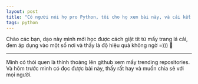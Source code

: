 ```yaml
---
layout: post
title: "Có người nói họ pro Python, tôi cho họ xem bài này, và cái kết 😱"
tags: python
---
```


Chào các bạn, dạo này mình mới học được cách giật tít từ mấy trang lá cải, đem áp dụng vào một số nơi và thấy là độ hiệu quả không ngờ =))) 🤣

---
Mình có thói quen là thỉnh thoảng lên github xem mấy trending repositories. Và hôm trước mình có đọc được bài này, thấy rất hay và muốn chia sẻ với mọi người.
